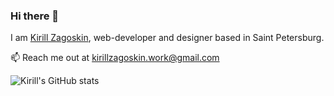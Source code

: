 ### Hi there 👋

I am [Kirill Zagoskin](kirillzagoskin.work@gmail.com), web-developer and designer based in Saint Petersburg.

📫 Reach me out at [kirillzagoskin.work@gmail.com](kirillzagoskin.work@gmail.com)

![Kirill's GitHub stats](https://github-readme-stats.vercel.app/api?username=3agoskin&show_icons=true)
